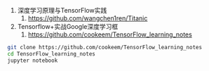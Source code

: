 

1. 深度学习原理与TensorFlow实践
    1. https://github.com/wangchen1ren/Titanic
2. Tensorflow+实战Google深度学习框
    1. https://github.com/cookeem/TensorFlow_learning_notes


```sh
git clone https://github.com/cookeem/TensorFlow_learning_notes
cd TensorFlow_learning_notes
jupyter notebook
```